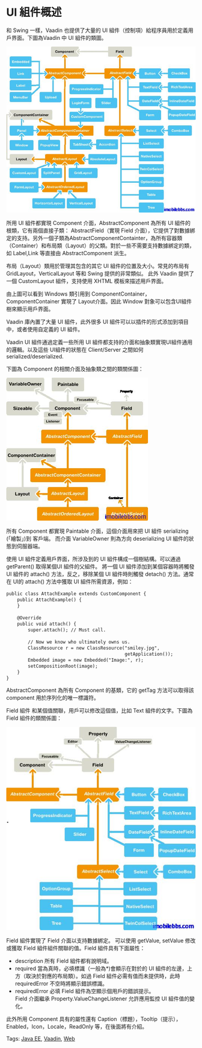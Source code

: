# UI 組件概述

和 Swing 一樣，Vaadin  也提供了大量的 UI 組件（控制項）給程序員用於定義用戶界面。下圖為Vaadin 中 UI 組件的類圖。

![](images/17.png)

所用 UI 組件都實現 Component 介面，AbstractComponent 為所有 UI 組件的根類，它有兩個直接子類： AbstractField（實現 Field 介面），它提供了對數據綁定的支持。另外一個子類為AbstractComponentContainter，為所有容器類（Container）和布局類（Layout）的父類。對於一些不需要支持數據綁定的類，如 Label,Link 等直接由 AbstractComponent 派生。

布局（Layout）類用於管理其包含的其它 UI 組件的位置及大小。常見的布局有 GridLayout，VerticalLayout 等和 Swing 提供的非常類似。 此外 Vaadin 提供了一個 CustomLayout 組件，支持使用 XHTML 模板來描述用戶界面。

由上圖可以看到 Windows 類引用到 ComponentContainer，ComponentContainer 實現了 Layout介面。因此 Window 對象可以包含UI組件樹來顯示用戶界面。

Vaadin 庫內置了大量 UI 組件，此外很多 UI 組件可以以插件的形式添加到項目中，或者使用自定義的 UI 組件。

Vaadin UI 組件通過定義一些所用 UI 組件都支持的介面和抽象類實現UI組件通用的邏輯。以及這些 UI組件的狀態在 Client/Server 之間如何 serialized/deserialized.

下圖為 Component 的相關介面及抽象類之間的類關係圖：

![](images/18.png)

所有 Component 都實現 Paintable 介面，這個介面用來把 UI 組件 serializing (「繪製」)到 客戶端。 而介面 VariableOwner 則為方向 deserializing UI 組件的狀態到伺服器端。

使用 UI 組件定義用戶界面，所涉及到的 UI 組件構成一個樹結構。可以通過 getParent() 取得某個UI 組件的父組件。 將一個 UI 組件添加到某個容器時將觸發 UI 組件的 attach() 方法，反之，移除某個 UI 組件時則觸發 detach() 方法。通常在 UI的 attach() 方法中獲取 UI 組件所需資源，例如：

```
public class AttachExample extends CustomComponent {
    public AttachExample() {
    }

    @Override
    public void attach() {
        super.attach(); // Must call.

        // Now we know who ultimately owns us.
        ClassResource r = new ClassResource("smiley.jpg",
                                            getApplication());
        Embedded image = new Embedded("Image:", r);
        setCompositionRoot(image);
    }
}
```

AbstractComponent 為所有 Component 的基類，它的 getTag 方法可以取得該 component 用於序列化的唯一標識符。

Field 組件 和某個值關聯，用戶可以修改這個值，比如 Text 組件的文字。下圖為 Field 組件的類關係圖：

![](images/19.png)

Field 組件實現了 Field 介面以支持數據綁定。 可以使用 getValue, setValue 修改或獲取 Field 組件組件關聯的值。Field 組件具有下面屬性：

- description 所有 Field 組件都有說明域。
- required 當為真時，必填標識（一般為*)會顯示在對於的 UI 組件的左邊，上方（取決於對應的布局類）。如過 Field 組件必需有值而未提供時，此時 requiredError 不空時將顯示錯誤標識。
- requiredError  必填 Field 組件為空顯示個用戶的錯誤提示。   
Field 介面繼承 Property.ValueChangeListener 允許應用監控 UI 組件值的變化。

此外所用 Component 具有的屬性還有 Caption（標題），Tooltip（提示），Enabled，Icon，Locale，ReadOnly 等，在後面將有介紹。

Tags: [Java EE](http://www.imobilebbs.com/wordpress/archives/tag/java-ee), [Vaadin](http://www.imobilebbs.com/wordpress/archives/tag/vaadin), [Web](http://www.imobilebbs.com/wordpress/archives/tag/web)